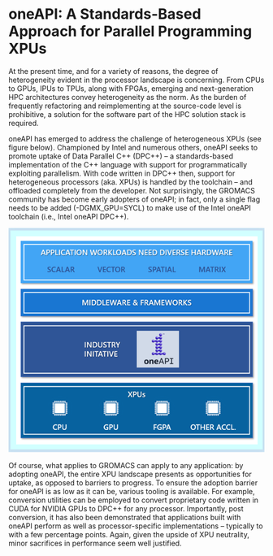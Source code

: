 # oneAPI: A Standards-Based Approach for Parallel Programming XPUs

At the present time, and for a variety of reasons, the degree of heterogeneity evident in the processor landscape is concerning. From CPUs to GPUs, IPUs to TPUs, along with FPGAs, emerging and next-generation HPC architectures convey heterogeneity as the norm. As the burden of frequently refactoring and reimplementing at the source-code level is prohibitive, a solution for the software part of the HPC solution stack is required. 

oneAPI has emerged to address the challenge of heterogeneous XPUs (see figure below). Championed by Intel and numerous others, oneAPI seeks to promote uptake of Data Parallel C++ (DPC++) – a standards-based implementation of the C++ language with support for programmatically exploiting parallelism. With code written in DPC++ then, support for heterogeneous processors (aka. XPUs) is handled by the toolchain – and offloaded completely from the developer. Not surprisingly, the GROMACS community has become early adopters of oneAPI; in fact, only a single flag needs to be added (-DGMX_GPU=SYCL) to make use of the Intel oneAPI toolchain (i.e., Intel oneAPI DPC++). 

![oneAPI solution stack](https://github.com/ianl-terawe/academy/blob/main/hpc/prototyping/media/oneAPIstack.png "oneAPI solution stack")


Of course, what applies to GROMACS can apply to any application: by adopting oneAPI, the entire XPU landscape presents as opportunities for uptake, as opposed to barriers to progress. To ensure the adoption barrier for oneAPI is as low as it can be, various tooling is available. For example, conversion utilities can be employed to convert proprietary code written in CUDA for NVIDIA GPUs to DPC++ for any processor.  Importantly, post conversion, it has also been demonstrated that applications built with oneAPI perform as well as processor-specific implementations – typically to with a few percentage points. Again, given the upside of XPU neutrality, minor sacrifices in performance seem well justified.

